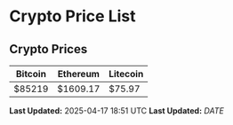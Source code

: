 # Crypto Price List

## Crypto Prices
| Bitcoin | Ethereum | Litecoin |
| ------- | -------- | -------- |
| $85219 | $1609.17 | $75.97 |
**Last Updated:** 2025-04-17 18:51 UTC
**Last Updated:** $DATE$
